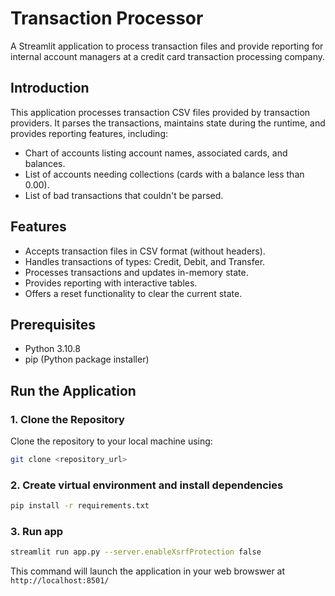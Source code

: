 # Transaction Processor

A Streamlit application to process transaction files and provide reporting for internal account managers at a credit card transaction processing company.

## Introduction

This application processes transaction CSV files provided by transaction providers. It parses the transactions, maintains state during the runtime, and provides reporting features, including:

- Chart of accounts listing account names, associated cards, and balances.
- List of accounts needing collections (cards with a balance less than 0.00).
- List of bad transactions that couldn't be parsed.

## Features

- Accepts transaction files in CSV format (without headers).
- Handles transactions of types: Credit, Debit, and Transfer.
- Processes transactions and updates in-memory state.
- Provides reporting with interactive tables.
- Offers a reset functionality to clear the current state.

## Prerequisites

- Python 3.10.8
- pip (Python package installer)

## Run the Application

### 1. Clone the Repository

Clone the repository to your local machine using:

```bash
git clone <repository_url>
```
### 2. Create virtual environment and install dependencies

```bash
pip install -r requirements.txt
```

### 3. Run app

```bash
streamlit run app.py --server.enableXsrfProtection false   
```

This command will launch the application in your web browswer at ```http://localhost:8501/```